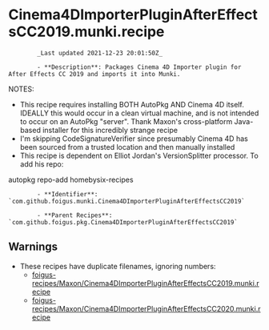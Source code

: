 # Cinema4DImporterPluginAfterEffectsCC2019.munki.recipe

            _Last updated 2021-12-23 20:01:50Z_

            - **Description**: Packages Cinema 4D Importer plugin for After Effects CC 2019 and imports it into Munki.

NOTES:

- This recipe requires installing BOTH AutoPkg AND Cinema 4D itself.  IDEALLY this would occur in a clean virtual machine, and is not intended to occur on an AutoPkg "server".  Thank Maxon's cross-platform Java-based installer for this incredibly strange recipe
- I'm skipping CodeSignatureVerifier since presumably Cinema 4D has been sourced from a trusted location and then manually installed
- This recipe is dependent on Elliot Jordan's VersionSplitter processor.  To add his repo:

autopkg repo-add homebysix-recipes

            - **Identifier**: `com.github.foigus.munki.Cinema4DImporterPluginAfterEffectsCC2019`

            - **Parent Recipes**: `com.github.foigus.pkg.Cinema4DImporterPluginAfterEffectsCC2019`


## Warnings

- These recipes have duplicate filenames, ignoring numbers:
    - [foigus-recipes/Maxon/Cinema4DImporterPluginAfterEffectsCC2019.munki.recipe](/autopkg-dupe-tracker/foigus-recipes/Maxon/Cinema4DImporterPluginAfterEffectsCC2019.munki.recipe)
    - [foigus-recipes/Maxon/Cinema4DImporterPluginAfterEffectsCC2020.munki.recipe](/autopkg-dupe-tracker/foigus-recipes/Maxon/Cinema4DImporterPluginAfterEffectsCC2020.munki.recipe)